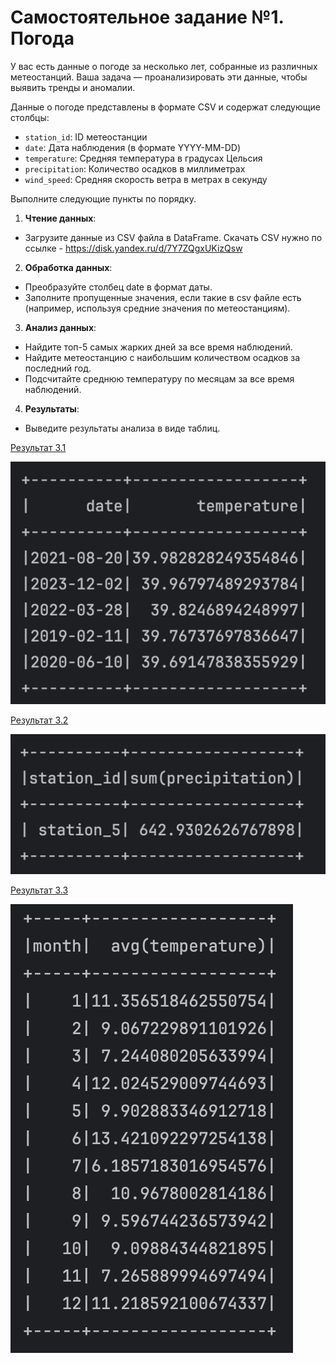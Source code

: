 # Самостоятельное задание  №1. Погода
У вас есть данные о погоде за несколько лет, собранные из различных метеостанций. Ваша задача — проанализировать эти данные, чтобы выявить тренды и аномалии.

Данные о погоде представлены в формате CSV и содержат следующие столбцы:

- `station_id`: ID метеостанции
- `date`: Дата наблюдения (в формате YYYY-MM-DD)
- `temperature`: Средняя температура в градусах Цельсия
- `precipitation`: Количество осадков в миллиметрах
- `wind_speed`: Средняя скорость ветра в метрах в секунду

Выполните следующие пункты по порядку.

1. **Чтение данных**:

- Загрузите данные из CSV файла в DataFrame. Скачать CSV нужно по ссылке - https://disk.yandex.ru/d/7Y7ZQgxUKizQsw
2. **Обработка данных**:

- Преобразуйте столбец date в формат даты.
- Заполните пропущенные значения, если такие в csv файле есть (например, используя средние значения по метеостанциям).
3. **Анализ данных**:

- Найдите топ-5 самых жарких дней за все время наблюдений.
- Найдите метеостанцию с наибольшим количеством осадков за последний год.
- Подсчитайте среднюю температуру по месяцам за все время наблюдений.
4. **Результаты**:

- Выведите результаты анализа в виде таблиц.

<ins>Результат 3.1</ins>

![](img.png)

<ins>Результат 3.2</ins>

![](img_1.png)


<ins>Результат 3.3</ins>

![](img_2.png)





